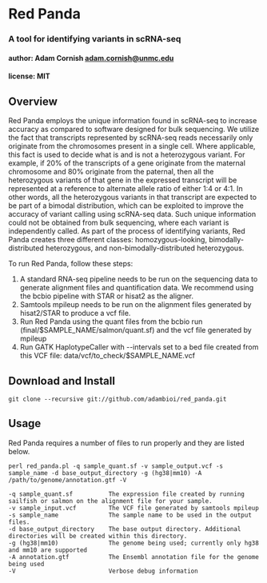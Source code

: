 # Red Panda
### A tool for identifying variants in scRNA-seq
#### author: Adam Cornish <adam.cornish@unmc.edu>
#### license: MIT

## Overview

Red Panda employs the unique information found in scRNA-seq to increase accuracy as compared to software designed for bulk sequencing. We utilize the fact that transcripts represented by scRNA-seq reads necessarily only originate from the chromosomes present in a single cell. Where applicable, this fact is used to decide what is and is not a heterozygous variant. For example, if 20% of the transcripts of a gene originate from the maternal chromosome and 80% originate from the paternal, then all the heterozygous variants of that gene in the expressed transcript will be represented at a reference to alternate allele ratio of either 1:4 or 4:1. In other words, all the heterozygous variants in that transcript are expected to be part of a bimodal distribution, which can be exploited to improve the accuracy of variant calling using scRNA-seq data. Such unique information could not be obtained from bulk sequencing, where each variant is independently called. As part of the process of identifying variants, Red Panda creates three different classes: homozygous-looking, bimodally-distributed heterozygous, and non-bimodally-distributed heterozygous.

To run Red Panda, follow these steps:
1. A standard RNA-seq pipeline needs to be run on the sequencing data to generate alignment files and quantification data. We recommend using the bcbio pipeline with STAR or hisat2 as the aligner.
2. Samtools mpileup needs to be run on the alignment files generated by hisat2/STAR to produce a vcf file.
3. Run Red Panda using the quant files from the bcbio run (final/$SAMPLE_NAME/salmon/quant.sf) and the vcf file generated by mpileup
4. Run GATK HaplotypeCaller with --intervals set to a bed file created from this VCF file: data/vcf/to_check/$SAMPLE_NAME.vcf

## Download and Install

    git clone --recursive git://github.com/adambioi/red_panda.git

## Usage
Red Panda requires a number of files to run properly and they are listed below.

    perl red_panda.pl -q sample_quant.sf -v sample_output.vcf -s sample_name -d base_output_directory -g (hg38|mm10) -A /path/to/genome/annotation.gtf -V

    -q sample_quant.sf          The expression file created by running sailfish or salmon on the alignment file for your sample.
    -v sample_input.vcf         The VCF file generated by samtools mpileup
    -s sample_name              The sample name to be used in the output files.
    -d base_output_directory    The base output directory. Additional directories will be created within this directory.
    -g (hg38|mm10)              The genome being used; currently only hg38 and mm10 are supported
    -A annotation.gtf           The Ensembl annotation file for the genome being used
    -V                          Verbose debug information


